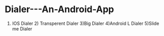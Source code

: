 Dialer---An-Android-App
=======================

1) IOS Dialer 2) Transperent Dialer 3)Big Dialer 4)Android L Dialer 5)Slide me Dialer
